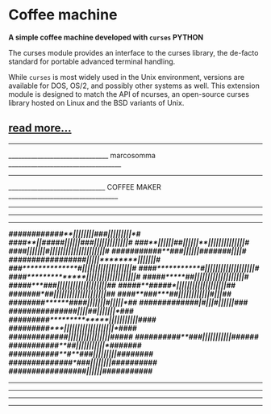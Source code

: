 # Coffee machine

**A simple coffee machine developed with ```curses``` PYTHON**

The curses module provides an interface to the curses library, the de-facto standard for portable advanced terminal handling.

While ```curses``` is most widely used in the Unix environment, versions are available for DOS, OS/2, and possibly other systems as well. This extension module is designed to match the API of ncurses, an open-source curses library hosted on Linux and the BSD variants of Unix.


[read more...](https://docs.python.org/2/library/curses.html)
------------------------------------------------------------------------------
______________________________________________________________________________
_______________________________ marcosomma ___________________________________
______________________________________________________________________________
______________________________ COFFEE MAKER __________________________________
______________________________________________________________________________
______________________________________________________________________________
______________________________________________________________________________
___________________#######*#####**||||||||*###*|||||||*||*#___________________
___________________####****||*#####||||||###*|||||||||||||#___________________
___________________###****||||||*##||||||**||||||||||||||*#___________________
___________________####***|||||||*#*|||||||||||||||||||||*#___________________
___________________###*#*#######**###*||||||*#######*||||*#___________________
___________________################*#*|||||********|||||||#___________________
___________________###**************#*|||||||||||||||||||*#___________________
___________________####*************#*|||||||||||||||||||*#___________________
___________________###*#**************|||||||||||||||||||*#___________________
___________________#####********#***#*|||||||||||||||||||*#___________________
___________________#####*******##***#*|||||||||||||||||||##___________________
___________________#####*****####***#*|||||||||||||||||||##___________________
___________________####*#****##****##||||||||||||||||||||##___________________
___________________####**###*******##*||||||||||||#*|*||*##___________________
___________________#####*###********####**|||||||#*|||||*##___________________
___________________#####**#*###***####|*#**|||**#*||||||###___________________
___________________######*##*#######*|||**|**##*|||||||*###___________________
___________________#######*##***************|||||||||||####___________________
___________________#######**##*****|||||||||||||||||||*####___________________
___________________########***#####**||||||||||||||||*#####___________________
___________________#########***#*****###*|||||||||||*######___________________
___________________##########***#*****##|||||||||||*#######___________________
___________________###########**#****###*|||||||||*########___________________
___________________##############***###**||||||||##########___________________
___________________###############***##**||||||*###########___________________
______________________________________________________________________________
______________________________________________________________________________
______________________________________________________________________________
------------------------------------------------------------------------------
